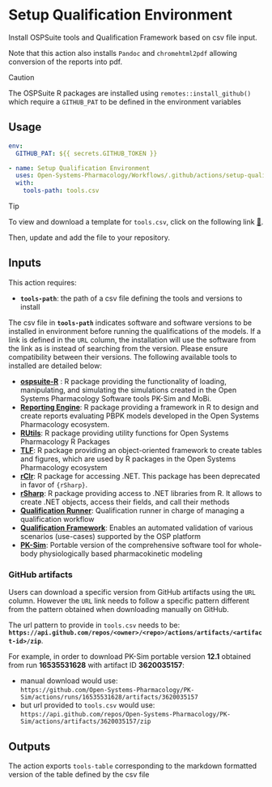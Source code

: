 # Setup Qualification Environment

Install OSPSuite tools and Qualification Framework based on csv file input.

Note that this action also installs `Pandoc` and `chromehtml2pdf` allowing conversion of the reports into pdf.

> [!CAUTION]
> The OSPSuite R packages are installed using `remotes::install_github()` which require a `GITHUB_PAT` to be defined in the environment variables

## Usage

```yml
env:
  GITHUB_PAT: ${{ secrets.GITHUB_TOKEN }}

- name: Setup Qualification Environment
  uses: Open-Systems-Pharmacology/Workflows/.github/actions/setup-qualification-environment@main
  with:
    tools-path: tools.csv
```

> [!TIP]
> To view and download a template for `tools.csv`, click on the following link [&#128279;](https://github.com/pchelle/osp-actions/blob/main/tools.csv).
> 
> Then, update and add the file to your repository.

## Inputs

This action requires:

- __`tools-path`__: the path of a csv file defining the tools and versions to install

The csv file in __`tools-path`__ indicates software and software versions to be installed in environment before running the qualifications of the models.
If a link is defined in the `URL` column, the installation will use the software from the link as is instead of searching from the version.
Please ensure compatibility between their versions.
The following available tools to installed are detailed below:

- [__ospsuite-R__](https://www.open-systems-pharmacology.org/OSPSuite-R/) : R package providing the functionality of loading, manipulating, and simulating the simulations created in the Open Systems Pharmacology Software tools PK-Sim and MoBi.
- [__Reporting Engine__](https://www.open-systems-pharmacology.org/OSPSuite.ReportingEngine/): R package providing a framework in R to design and create reports evaluating PBPK models developed in the Open Systems Pharmacology ecosystem.
- [__RUtils__](https://www.open-systems-pharmacology.org/OSPSuite.RUtils/): R package providing utility functions for Open Systems Pharmacology R Packages
- [__TLF__](https://www.open-systems-pharmacology.org/TLF-Library/): R package providing an object-oriented framework to create tables and figures, which are used by R packages in the Open Systems Pharmacology ecosystem
- [__rClr__](https://github.com/Open-Systems-Pharmacology/rClr): R package for accessing .NET. This package has been deprecated in favor of `{rSharp}`.
- [__rSharp__](https://www.open-systems-pharmacology.org/rSharp/): R package providing access to .NET libraries from R. It allows to create .NET objects, access their fields, and call their methods
- [__Qualification Runner__](https://github.com/Open-Systems-Pharmacology/QualificationRunner): Qualification runner in charge of managing a qualification workflow
- [__Qualification Framework__](https://docs.open-systems-pharmacology.org/shared-tools-and-example-workflows/qualification): Enables an automated validation of various scenarios (use-cases) supported by the OSP platform
- [__PK-Sim__](https://github.com/Open-Systems-Pharmacology/PK-Sim): Portable version of the comprehensive software tool for whole-body physiologically based pharmacokinetic modeling


### GitHub artifacts

Users can download a specific version from GitHub artifacts using the `URL` column.
However the `URL` link needs to follow a specific pattern different from the pattern obtained when downloading manually on GitHub.

The url pattern to provide in `tools.csv` needs to be: __`https://api.github.com/repos/<owner>/<repo>/actions/artifacts/<artifact-id>/zip`__.

For example, in order to download PK-Sim portable version __12.1__ obtained from run __16535531628__ with artifact ID __3620035157__:

- manual download would use:<br>`https://github.com/Open-Systems-Pharmacology/PK-Sim/actions/runs/16535531628/artifacts/3620035157`
- but url provided to `tools.csv` would use:<br>`https://api.github.com/repos/Open-Systems-Pharmacology/PK-Sim/actions/artifacts/3620035157/zip`
  
## Outputs

The action exports `tools-table` corresponding to the markdown formatted version of the table defined by the csv file

